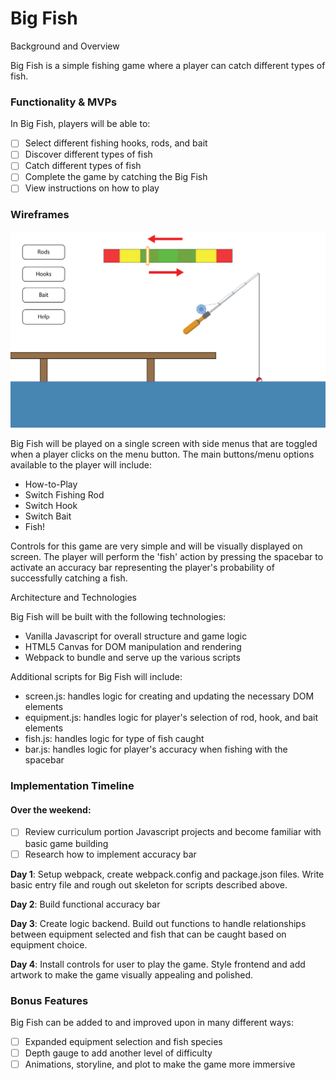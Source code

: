 # Big Fish

Background and Overview

Big Fish is a simple fishing game where a player can catch different types of fish.

### Functionality & MVPs

In Big Fish, players will be able to:
- [ ] Select different fishing hooks, rods, and bait
- [ ] Discover different types of fish
- [ ] Catch different types of fish
- [ ] Complete the game by catching the Big Fish
- [ ] View instructions on how to play

### Wireframes

![wireframe](https://github.com/kchansf5/big-fish/blob/master/big_fish_wireframe-01.png)

Big Fish will be played on a single screen with side menus that are toggled when a player clicks on the menu button. The main buttons/menu options available to the player will include:

- How-to-Play
- Switch Fishing Rod
- Switch Hook
- Switch Bait
- Fish!

Controls for this game are very simple and will be visually displayed on screen. The player will perform the 'fish' action by pressing the spacebar to activate an accuracy bar representing the player's probability of successfully catching a fish.

Architecture and Technologies

Big Fish will be built with the following technologies:

- Vanilla Javascript for overall structure and game logic
- HTML5 Canvas for DOM manipulation and rendering
- Webpack to bundle and serve up the various scripts

Additional scripts for Big Fish will include:

- screen.js: handles logic for creating and updating the necessary DOM elements
- equipment.js: handles logic for player's selection of rod, hook, and bait elements
- fish.js: handles logic for type of fish caught
- bar.js: handles logic for player's accuracy when fishing with the spacebar

### Implementation Timeline

#### Over the weekend:
- [ ] Review curriculum portion Javascript projects and become familiar with basic game building
- [ ] Research how to implement accuracy bar

**Day 1**: Setup webpack, create webpack.config and package.json files. Write basic entry file and rough out skeleton for scripts described above.

**Day 2**: Build functional accuracy bar

**Day 3**: Create logic backend. Build out functions to handle relationships between equipment selected and fish that can be caught based on equipment choice.

**Day 4**: Install controls for user to play the game. Style frontend and add artwork to make the game visually appealing and polished.

### Bonus Features

Big Fish can be added to and improved upon in many different ways:

- [ ] Expanded equipment selection and fish species
- [ ] Depth gauge to add another level of difficulty
- [ ] Animations, storyline, and plot to make the game more immersive
